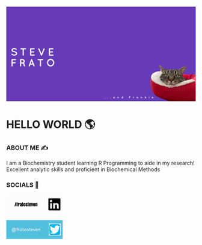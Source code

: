 ![](Email%20Header%20600x200%20px%20-%20Custom%20dimensions%20(1).png)

# HELLO WORLD 🌎

### ABOUT ME ✍️   

I am a Biochemistry student learning R Programming to aide in my research! Excellent analytic skills and proficient in Biochemical Methods

### SOCIALS 📱

[![](linkedin.jpeg)](https://www.linkedin.com/in/steven-frato-a21371135/)

[![](twitter.png)](https://twitter.com/fratosteven)
